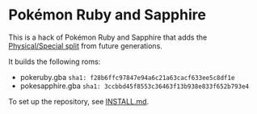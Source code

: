 # Pokémon Ruby and Sapphire

This is a hack of Pokémon Ruby and Sapphire that adds the [Physical/Special split](https://bulbapedia.bulbagarden.net/wiki/Damage_category) from future generations.

It builds the following roms:

* pokeruby.gba `sha1: f28b6ffc97847e94a6c21a63cacf633ee5c8df1e`
* pokesapphire.gba `sha1: 3ccbbd45f8553c36463f13b938e833f652b793e4`

To set up the repository, see [INSTALL.md](https://github.com/pret/pokeruby/blob/master/INSTALL.md).
